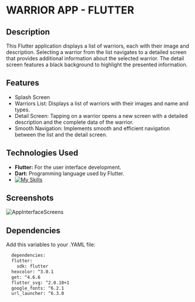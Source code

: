 
# WARRIOR APP - FLUTTER
## Description
This Flutter application displays a list of warriors, each with their image and description. Selecting a warrior from the list navigates to a detailed screen that provides additional information about the selected warrior. The detail screen features a black background to highlight the presented information.


## Features

- Splash Screen
- Warriors List: Displays a list of warriors with their images and name and types.
- Detail Screen: Tapping on a warrior opens a new screen with a detailed description and the complete data of the warrior.
- Smooth Navigation: Implements smooth and efficient navigation between the list and the detail screen.

## Technologies Used
- **Flutter:** For the user interface development.
- **Dart:** Programming language used by Flutter.
- [![My Skills](https://skillicons.dev/icons?i=dart,flutter)](https://skillicons.dev)

## Screenshots

![AppInterfaceScreens](https://i.imgur.com/PLeu7zJ.png)


## Dependencies

Add this variables to your .YAML file:

```bash
  dependencies:
  flutter:
    sdk: flutter
  hexcolor: ^3.0.1
  get: ^4.6.6
  flutter_svg: ^2.0.10+1
  google_fonts: ^6.2.1
  url_launcher: ^6.3.0
```
    
